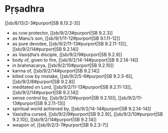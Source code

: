 # Pṛṣadhra

[[sb/8/13/2-3#purport|SB 8.13.2-3]]

* as cow protector, [[sb/9/2/3#purport|SB 9.2.3]]
* as Manu’s son, [[sb/9/1/11-12#purport|SB 9.1.11-12]]
* as pure devotee, [[sb/9/2/11-13#purport|SB 9.2.11-13]], [[sb/9/2/14#purport|SB 9.2.14]]
* as Vasiṣṭha’s disciple, [[sb/9/2/9#purport|SB 9.2.9]]
* body of, given to fire, [[sb/9/2/14-14#purport|SB 9.2.14-14]]
* in brahmacarya, [[sb/9/2/10#purport|SB 9.2.10]]
* karma of, [[sb/9/2/14#purport|SB 9.2.14]]
* killed cow by mistake, [[sb/9/2/5-6#purport|SB 9.2.5-6]], [[sb/9/2/8#purport|SB 9.2.8]]
* meditated on Lord, [[sb/9/2/11-13#purport|SB 9.2.11-13]], [[sb/9/2/14#purport|SB 9.2.14]]
* sense control by, [[sb/9/2/10#purport|SB 9.2.10]], [[sb/9/2/11-13#purport|SB 9.2.11-13]]
* spiritual world achieved by, [[sb/9/2/14-14#purport|SB 9.2.14-14]]
* Vasiṣṭha cursed, [[sb/9/2/9#purport|SB 9.2.9]], [[sb/9/2/10#purport|SB 9.2.10]], [[sb/9/2/14#purport|SB 9.2.14]]
* weapon of, [[sb/9/2/3-7#purport|SB 9.2.3-7]]
